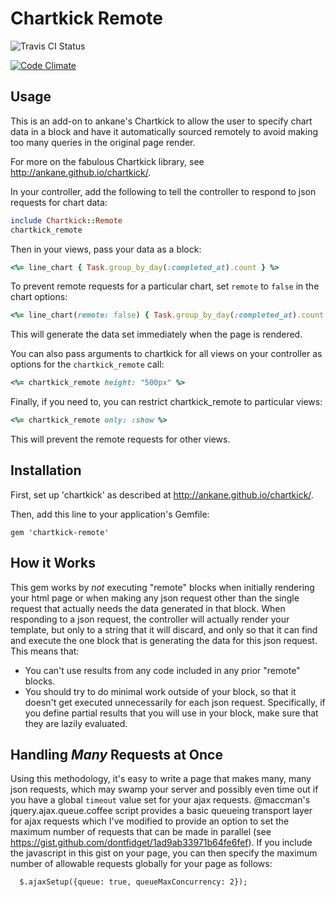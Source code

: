 # Chartkick Remote

![Travis CI Status](https://travis-ci.org/dontfidget/chartkick-remote.svg?branch=master)

[![Code Climate](https://codeclimate.com/github/dontfidget/chartkick-remote.png)](https://codeclimate.com/github/dontfidget/chartkick-remote)

## Usage

This is an add-on to ankane's Chartkick to allow the user to specify chart data in a block and have it automatically sourced remotely to avoid making too many queries in the original page render.

For more on the fabulous Chartkick library, see http://ankane.github.io/chartkick/.


In your controller, add the following to tell the controller to respond to json requests for chart data:

```ruby
include Chartkick::Remote
chartkick_remote
```

Then in your views, pass your data as a block:

```ruby
<%= line_chart { Task.group_by_day(:completed_at).count } %>
```

To prevent remote requests for a particular chart, set `remote` to `false` in the chart options:

```ruby
<%= line_chart(remote: false) { Task.group_by_day(:completed_at).count } %>
```

This will generate the data set immediately when the page is rendered.


You can also pass arguments to chartkick for all views on your controller as options for the `chartkick_remote` call:

```ruby
<%= chartkick_remote height: "500px" %>
```

Finally, if you need to, you can restrict chartkick_remote to particular views: 

```ruby
<%= chartkick_remote only: :show %>
```

This will prevent the remote requests for other views.

## Installation

First, set up 'chartkick' as described at http://ankane.github.io/chartkick/.

Then, add this line to your application's Gemfile:

```
gem 'chartkick-remote'
```

## How it Works

This gem works by *not* executing "remote" blocks when initially rendering your html page or when making any json request other than the single request that actually needs the data generated in that block.  When responding to a json request, the controller will actually render your template, but only to a string that it will discard, and only so that it can find and execute the one block that is generating the data for this json request.  This means that:
  
  * You can't use results from any code included in any prior "remote" blocks.
  * You should try to do minimal work outside of your block, so that it doesn't get executed unnecessarily for each json request.  Specifically, if you define partial results that you will use in your block, make sure that they are lazily evaluated.

## Handling *Many* Requests at Once

Using this methodology, it's easy to write a page that makes many, many json requests, which may swamp your server and possibly even time out if you have a global `timeout` value set for your ajax requests.  @maccman's jquery.ajax.queue.coffee script provides a basic queueing transport layer for ajax requests which I've modified to provide an option to set the maximum number of requests that can be made in parallel (see https://gist.github.com/dontfidget/1ad9ab33971b64fe6fef).  If you include the javascript in this gist on your page, you can then specify the maximum number of allowable requests globally for your page as follows:

```
  $.ajaxSetup({queue: true, queueMaxConcurrency: 2});
```




